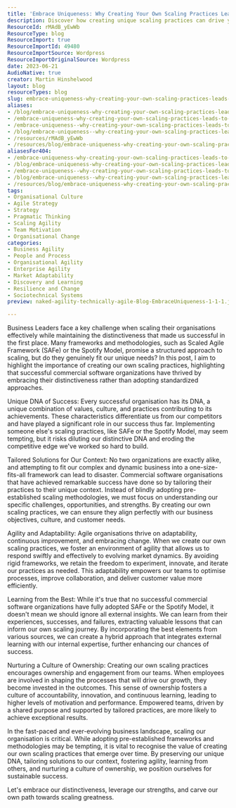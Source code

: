 ```yaml
---
title: 'Embrace Uniqueness: Why Creating Your Own Scaling Practices Leads to Business Success'
description: Discover how creating unique scaling practices can drive your business success. Embrace your distinctiveness and foster agility for sustainable growth.
ResourceId: rMAdB_yEwWb
ResourceType: blog
ResourceImport: true
ResourceImportId: 49480
ResourceImportSource: Wordpress
ResourceImportOriginalSource: Wordpress
date: 2023-06-21
AudioNative: true
creator: Martin Hinshelwood
layout: blog
resourceTypes: blog
slug: embrace-uniqueness-why-creating-your-own-scaling-practices-leads-to-business-success
aliases:
- /blog/embrace-uniqueness-why-creating-your-own-scaling-practices-leads-to-business-success
- /embrace-uniqueness-why-creating-your-own-scaling-practices-leads-to-business-success
- /embrace-uniqueness--why-creating-your-own-scaling-practices-leads-to-business-success
- /blog/embrace-uniqueness--why-creating-your-own-scaling-practices-leads-to-business-success
- /resources/rMAdB_yEwWb
- /resources/blog/embrace-uniqueness-why-creating-your-own-scaling-practices-leads-to-business-success
aliasesFor404:
- /embrace-uniqueness-why-creating-your-own-scaling-practices-leads-to-business-success
- /blog/embrace-uniqueness-why-creating-your-own-scaling-practices-leads-to-business-success
- /embrace-uniqueness--why-creating-your-own-scaling-practices-leads-to-business-success
- /blog/embrace-uniqueness--why-creating-your-own-scaling-practices-leads-to-business-success
- /resources/blog/embrace-uniqueness-why-creating-your-own-scaling-practices-leads-to-business-success
tags:
- Organisational Culture
- Agile Strategy
- Strategy
- Pragmatic Thinking
- Scaling Agility
- Team Motivation
- Organisational Change
categories:
- Business Agility
- People and Process
- Organisational Agility
- Enterprise Agility
- Market Adaptability
- Discovery and Learning
- Resilience and Change
- Sociotechnical Systems
preview: naked-agility-technically-agile-Blog-EmbraceUniqueness-1-1-1.jpg

---
```

Business Leaders face a key challenge when scaling their organisations effectively while maintaining the distinctiveness that made us successful in the first place. Many frameworks and methodologies, such as Scaled Agile Framework (SAFe) or the Spotify Model, promise a structured approach to scaling, but do they genuinely fit our unique needs? In this post, I aim to highlight the importance of creating our own scaling practices, highlighting that successful commercial software organizations have thrived by embracing their distinctiveness rather than adopting standardized approaches.

Unique DNA of Success: Every successful organisation has its DNA, a unique combination of values, culture, and practices contributing to its achievements. These characteristics differentiate us from our competitors and have played a significant role in our success thus far. Implementing someone else's scaling practices, like SAFe or the Spotify Model, may seem tempting, but it risks diluting our distinctive DNA and eroding the competitive edge we've worked so hard to build.

Tailored Solutions for Our Context: No two organizations are exactly alike, and attempting to fit our complex and dynamic business into a one-size-fits-all framework can lead to disaster. Commercial software organisations that have achieved remarkable success have done so by tailoring their practices to their unique context. Instead of blindly adopting pre-established scaling methodologies, we must focus on understanding our specific challenges, opportunities, and strengths. By creating our own scaling practices, we can ensure they align perfectly with our business objectives, culture, and customer needs.

Agility and Adaptability: Agile organisations thrive on adaptability, continuous improvement, and embracing change. When we create our own scaling practices, we foster an environment of agility that allows us to respond swiftly and effectively to evolving market dynamics. By avoiding rigid frameworks, we retain the freedom to experiment, innovate, and iterate our practices as needed. This adaptability empowers our teams to optimise processes, improve collaboration, and deliver customer value more efficiently.

Learning from the Best: While it's true that no successful commercial software organizations have fully adopted SAFe or the Spotify Model, it doesn't mean we should ignore all external insights. We can learn from their experiences, successes, and failures, extracting valuable lessons that can inform our own scaling journey. By incorporating the best elements from various sources, we can create a hybrid approach that integrates external learning with our internal expertise, further enhancing our chances of success.

Nurturing a Culture of Ownership: Creating our own scaling practices encourages ownership and engagement from our teams. When employees are involved in shaping the processes that will drive our growth, they become invested in the outcomes. This sense of ownership fosters a culture of accountability, innovation, and continuous learning, leading to higher levels of motivation and performance. Empowered teams, driven by a shared purpose and supported by tailored practices, are more likely to achieve exceptional results.

In the fast-paced and ever-evolving business landscape, scaling our organisation is critical. While adopting pre-established frameworks and methodologies may be tempting, it is vital to recognise the value of creating our own scaling practices that emerge over time. By preserving our unique DNA, tailoring solutions to our context, fostering agility, learning from others, and nurturing a culture of ownership, we position ourselves for sustainable success.

Let's embrace our distinctiveness, leverage our strengths, and carve our own path towards scaling greatness.
